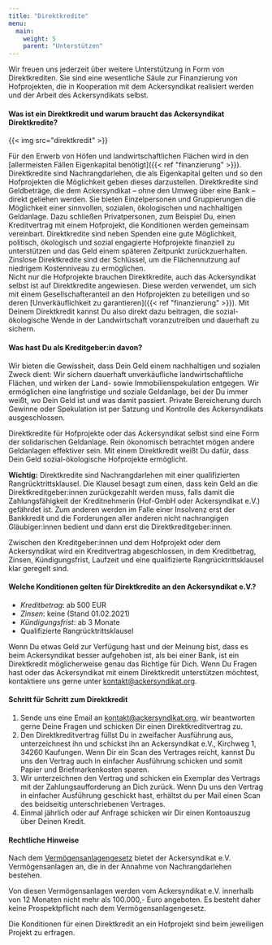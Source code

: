 ```yaml
---
title: "Direktkredite"
menu:
  main:
    weight: 5
    parent: "Unterstützen"
---
```


Wir freuen uns jederzeit über weitere Unterstützung in Form von Direktkrediten. Sie sind eine wesentliche Säule zur Finanzierung von Hofprojekten, die in Kooperation mit dem Ackersyndikat realisiert werden und der Arbeit des Ackersyndikats selbst.

#### Was ist ein Direktkredit und warum braucht das Ackersyndikat Direktkredite?

{{< img src="direktkredit" >}}

Für den Erwerb von Höfen und landwirtschaftlichen Flächen wird in den [allermeisten Fällen Eigenkapital benötigt]({{< ref "finanzierung" >}}). Direktkredite sind Nachrangdarlehen, die als Eigenkapital gelten und so den Hofprojekten die Möglichkeit geben dieses darzustellen. Direktkredite sind Geldbeträge, die dem Ackersyndikat – ohne den Umweg über eine Bank – direkt geliehen werden. Sie bieten Einzelpersonen und Gruppierungen die Möglichkeit einer sinnvollen, sozialen, ökologischen und nachhaltigen Geldanlage.
Dazu schließen Privatpersonen, zum Beispiel Du, einen Kreditvertrag mit einem Hofprojekt, die Konditionen werden gemeinsam vereinbart. Direktkredite sind neben Spenden eine gute Möglichkeit, politisch, ökologisch und sozial engagierte Hofprojekte finanziell zu unterstützen und das Geld einem späteren Zeitpunkt zurückzuerhalten. Zinslose Direktkredite sind der Schlüssel, um die Flächennutzung auf niedrigem Kostenniveau zu ermöglichen.  
Nicht nur die Hofprojekte brauchen Direktkredite, auch das Ackersyndikat selbst ist auf Direktkredite angewiesen. Diese werden verwendet, um sich mit einem Gesellschafteranteil an den Hofprojekten zu beteiligen und so deren [Unverkäuflichkeit zu garantieren]({{< ref "finanzierung" >}}). Mit Deinem Direktkredit kannst Du also direkt dazu beitragen, die sozial-ökologische Wende in der Landwirtschaft voranzutreiben und dauerhaft zu sichern.

#### Was hast Du als Kreditgeber:in davon?

Wir bieten die Gewissheit, dass Dein Geld einem nachhaltigen und sozialen Zweck dient: Wir sichern dauerhaft unverkäufliche landwirtschaftliche Flächen, und wirken der Land- sowie Immobilienspekulation entgegen. Wir ermöglichen eine langfristige und soziale Geldanlage, bei der Du immer weißt, wo Dein Geld ist und was damit passiert. Private Bereicherung durch Gewinne oder Spekulation ist per Satzung und Kontrolle des Ackersyndikats ausgeschlossen.

Direktkredite für Hofprojekte oder das Ackersyndikat selbst sind eine Form der solidarischen Geldanlage. Rein ökonomisch betrachtet mögen andere Geldanlagen effektiver sein. Mit einem Direktkredit weißt Du dafür, dass Dein Geld sozial-ökologische Hofprojekte ermöglicht.

**Wichtig:** Direktkredite sind Nachrangdarlehen mit einer qualifizierten Rangrücktrittsklausel.
Die Klausel besagt zum einen, dass kein Geld an die Direktkreditgeber:innen zurückgezahlt werden muss, falls damit die
Zahlungsfähigkeit der Kreditnehmerin (Hof-GmbH oder Ackersyndikat e.V.) gefährdet ist. Zum anderen werden im Falle einer
Insolvenz erst der Bankkredit und die Forderungen aller anderen nicht nachrangigen Gläubiger:innen bedient und dann erst
die Direktkreditgeber:innen.

Zwischen den Kreditgeber:innen und dem Hofprojekt oder dem Ackersyndikat wird ein Kreditvertrag abgeschlossen, in dem
Kreditbetrag, Zinsen, Kündigungsfrist, Laufzeit und eine qualifizierte Rangrücktrittsklausel klar geregelt sind.

#### Welche Konditionen gelten für Direktkredite an den Ackersyndikat e.V.?

- _Kreditbetrag_: ab 500 EUR
- _Zinsen_: keine (Stand 01.02.2021)
- _Kündigungsfrist_: ab 3 Monate
- Qualifizierte Rangrücktrittsklausel

Wenn Du etwas Geld zur Verfügung hast und der Meinung bist, dass es beim Ackersyndikat besser aufgehoben ist, als bei einer Bank, ist ein Direktkredit möglicherweise genau das Richtige für Dich. Wenn Du Fragen hast oder das Ackersyndikat mit einem Direktkredit unterstützen möchtest, kontaktiere uns gerne unter kontakt@ackersyndikat.org.

#### Schritt für Schritt zum Direktkredit

1. Sende uns eine Email an kontakt@ackersyndikat.org, wir beantworten gerne Deine Fragen und schicken Dir einen Direktkreditvertrag zu.
2. Den Direktkreditvertrag füllst Du in zweifacher Ausführung aus, unterzeichnest ihn und schickst ihn an Ackersyndikat e.V., Kirchweg 1, 34260 Kaufungen. Wenn Dir ein Scan des Vertrages reicht, kannst Du uns den Vertrag auch in einfacher Ausführung schicken und somit Papier und Briefmarkenkosten sparen.
3. Wir unterzeichnen den Vertrag und schicken ein Exemplar des Vertrags mit der Zahlungsaufforderung an Dich zurück. Wenn Du uns den Vertrag in einfacher Ausführung geschickt hast, erhältst du per Mail einen Scan des beidseitig unterschriebenen Vertrages.
4. Einmal jährlich oder auf Anfrage schicken wir Dir einen Kontoauszug über Deinen Kredit.

#### Rechtliche Hinweise

Nach dem [Vermögensanlagengesetz](https://www.gesetze-im-internet.de/vermanlg/) bietet der Ackersyndikat e.V. Vermögensanlagen an, die in der Annahme von
Nachrangdarlehen bestehen.

Von diesen Vermögensanlagen werden vom Ackersyndikat e.V. innerhalb von 12 Monaten nicht mehr als 100.000,- Euro angeboten. Es besteht daher keine Prospektpflicht nach dem Vermögensanlagengesetz.

Die Konditionen für einen Direktkredit an ein Hofprojekt sind beim jeweiligen Projekt zu erfragen.
